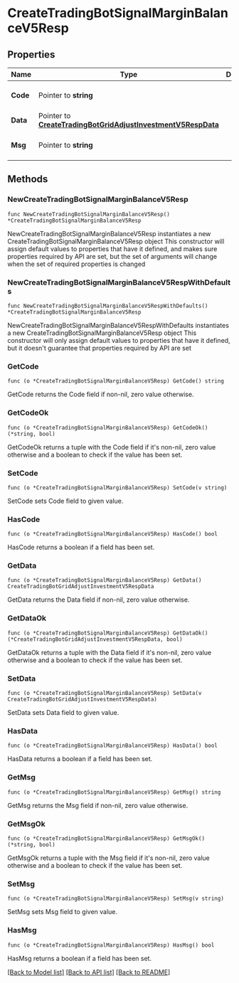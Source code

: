 # CreateTradingBotSignalMarginBalanceV5Resp

## Properties

Name | Type | Description | Notes
------------ | ------------- | ------------- | -------------
**Code** | Pointer to **string** |  | [optional] [default to ""]
**Data** | Pointer to [**CreateTradingBotGridAdjustInvestmentV5RespData**](CreateTradingBotGridAdjustInvestmentV5RespData.md) |  | [optional] 
**Msg** | Pointer to **string** |  | [optional] [default to ""]

## Methods

### NewCreateTradingBotSignalMarginBalanceV5Resp

`func NewCreateTradingBotSignalMarginBalanceV5Resp() *CreateTradingBotSignalMarginBalanceV5Resp`

NewCreateTradingBotSignalMarginBalanceV5Resp instantiates a new CreateTradingBotSignalMarginBalanceV5Resp object
This constructor will assign default values to properties that have it defined,
and makes sure properties required by API are set, but the set of arguments
will change when the set of required properties is changed

### NewCreateTradingBotSignalMarginBalanceV5RespWithDefaults

`func NewCreateTradingBotSignalMarginBalanceV5RespWithDefaults() *CreateTradingBotSignalMarginBalanceV5Resp`

NewCreateTradingBotSignalMarginBalanceV5RespWithDefaults instantiates a new CreateTradingBotSignalMarginBalanceV5Resp object
This constructor will only assign default values to properties that have it defined,
but it doesn't guarantee that properties required by API are set

### GetCode

`func (o *CreateTradingBotSignalMarginBalanceV5Resp) GetCode() string`

GetCode returns the Code field if non-nil, zero value otherwise.

### GetCodeOk

`func (o *CreateTradingBotSignalMarginBalanceV5Resp) GetCodeOk() (*string, bool)`

GetCodeOk returns a tuple with the Code field if it's non-nil, zero value otherwise
and a boolean to check if the value has been set.

### SetCode

`func (o *CreateTradingBotSignalMarginBalanceV5Resp) SetCode(v string)`

SetCode sets Code field to given value.

### HasCode

`func (o *CreateTradingBotSignalMarginBalanceV5Resp) HasCode() bool`

HasCode returns a boolean if a field has been set.

### GetData

`func (o *CreateTradingBotSignalMarginBalanceV5Resp) GetData() CreateTradingBotGridAdjustInvestmentV5RespData`

GetData returns the Data field if non-nil, zero value otherwise.

### GetDataOk

`func (o *CreateTradingBotSignalMarginBalanceV5Resp) GetDataOk() (*CreateTradingBotGridAdjustInvestmentV5RespData, bool)`

GetDataOk returns a tuple with the Data field if it's non-nil, zero value otherwise
and a boolean to check if the value has been set.

### SetData

`func (o *CreateTradingBotSignalMarginBalanceV5Resp) SetData(v CreateTradingBotGridAdjustInvestmentV5RespData)`

SetData sets Data field to given value.

### HasData

`func (o *CreateTradingBotSignalMarginBalanceV5Resp) HasData() bool`

HasData returns a boolean if a field has been set.

### GetMsg

`func (o *CreateTradingBotSignalMarginBalanceV5Resp) GetMsg() string`

GetMsg returns the Msg field if non-nil, zero value otherwise.

### GetMsgOk

`func (o *CreateTradingBotSignalMarginBalanceV5Resp) GetMsgOk() (*string, bool)`

GetMsgOk returns a tuple with the Msg field if it's non-nil, zero value otherwise
and a boolean to check if the value has been set.

### SetMsg

`func (o *CreateTradingBotSignalMarginBalanceV5Resp) SetMsg(v string)`

SetMsg sets Msg field to given value.

### HasMsg

`func (o *CreateTradingBotSignalMarginBalanceV5Resp) HasMsg() bool`

HasMsg returns a boolean if a field has been set.


[[Back to Model list]](../README.md#documentation-for-models) [[Back to API list]](../README.md#documentation-for-api-endpoints) [[Back to README]](../README.md)


